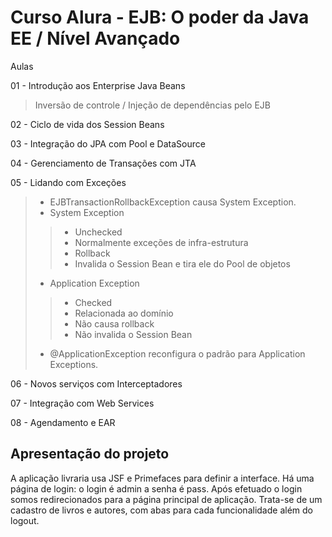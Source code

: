 # Curso Alura - EJB: O poder da Java EE / Nível Avançado

Aulas

01 - Introdução aos Enterprise Java Beans
> Inversão de controle / Injeção de dependências pelo EJB

02 - Ciclo de vida dos Session Beans

03 - Integração do JPA com Pool e DataSource

04 - Gerenciamento de Transações com JTA

05 - Lidando com Exceções

> * EJBTransactionRollbackException causa System Exception.
> * System Exception
>> * Unchecked
>> * Normalmente exceções de infra-estrutura
>> * Rollback
>> * Invalida o Session Bean e tira ele do Pool de objetos
> * Application Exception
>> * Checked
>> * Relacionada ao domínio
>> * Não causa rollback
>> * Não invalida o Session Bean
> * @ApplicationException reconfigura o padrão para Application Exceptions.

06 - Novos serviços com Interceptadores

07 - Integração com Web Services

08 - Agendamento e EAR

## Apresentação do projeto

A aplicação livraria usa JSF e Primefaces para definir a interface. 
Há uma página de login: o login é admin a senha é pass. 
Após efetuado o login somos redirecionados para a página principal de aplicação. 
Trata-se de um cadastro de livros e autores, com abas para cada funcionalidade além do logout. 


